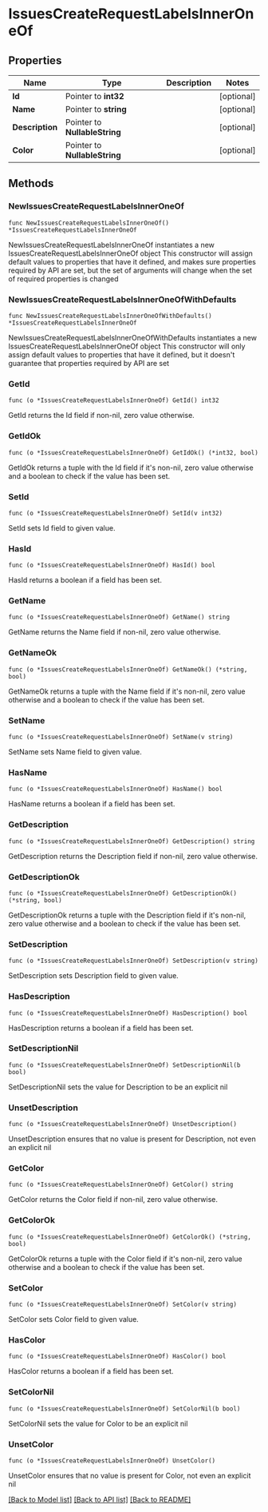 # IssuesCreateRequestLabelsInnerOneOf

## Properties

Name | Type | Description | Notes
------------ | ------------- | ------------- | -------------
**Id** | Pointer to **int32** |  | [optional] 
**Name** | Pointer to **string** |  | [optional] 
**Description** | Pointer to **NullableString** |  | [optional] 
**Color** | Pointer to **NullableString** |  | [optional] 

## Methods

### NewIssuesCreateRequestLabelsInnerOneOf

`func NewIssuesCreateRequestLabelsInnerOneOf() *IssuesCreateRequestLabelsInnerOneOf`

NewIssuesCreateRequestLabelsInnerOneOf instantiates a new IssuesCreateRequestLabelsInnerOneOf object
This constructor will assign default values to properties that have it defined,
and makes sure properties required by API are set, but the set of arguments
will change when the set of required properties is changed

### NewIssuesCreateRequestLabelsInnerOneOfWithDefaults

`func NewIssuesCreateRequestLabelsInnerOneOfWithDefaults() *IssuesCreateRequestLabelsInnerOneOf`

NewIssuesCreateRequestLabelsInnerOneOfWithDefaults instantiates a new IssuesCreateRequestLabelsInnerOneOf object
This constructor will only assign default values to properties that have it defined,
but it doesn't guarantee that properties required by API are set

### GetId

`func (o *IssuesCreateRequestLabelsInnerOneOf) GetId() int32`

GetId returns the Id field if non-nil, zero value otherwise.

### GetIdOk

`func (o *IssuesCreateRequestLabelsInnerOneOf) GetIdOk() (*int32, bool)`

GetIdOk returns a tuple with the Id field if it's non-nil, zero value otherwise
and a boolean to check if the value has been set.

### SetId

`func (o *IssuesCreateRequestLabelsInnerOneOf) SetId(v int32)`

SetId sets Id field to given value.

### HasId

`func (o *IssuesCreateRequestLabelsInnerOneOf) HasId() bool`

HasId returns a boolean if a field has been set.

### GetName

`func (o *IssuesCreateRequestLabelsInnerOneOf) GetName() string`

GetName returns the Name field if non-nil, zero value otherwise.

### GetNameOk

`func (o *IssuesCreateRequestLabelsInnerOneOf) GetNameOk() (*string, bool)`

GetNameOk returns a tuple with the Name field if it's non-nil, zero value otherwise
and a boolean to check if the value has been set.

### SetName

`func (o *IssuesCreateRequestLabelsInnerOneOf) SetName(v string)`

SetName sets Name field to given value.

### HasName

`func (o *IssuesCreateRequestLabelsInnerOneOf) HasName() bool`

HasName returns a boolean if a field has been set.

### GetDescription

`func (o *IssuesCreateRequestLabelsInnerOneOf) GetDescription() string`

GetDescription returns the Description field if non-nil, zero value otherwise.

### GetDescriptionOk

`func (o *IssuesCreateRequestLabelsInnerOneOf) GetDescriptionOk() (*string, bool)`

GetDescriptionOk returns a tuple with the Description field if it's non-nil, zero value otherwise
and a boolean to check if the value has been set.

### SetDescription

`func (o *IssuesCreateRequestLabelsInnerOneOf) SetDescription(v string)`

SetDescription sets Description field to given value.

### HasDescription

`func (o *IssuesCreateRequestLabelsInnerOneOf) HasDescription() bool`

HasDescription returns a boolean if a field has been set.

### SetDescriptionNil

`func (o *IssuesCreateRequestLabelsInnerOneOf) SetDescriptionNil(b bool)`

 SetDescriptionNil sets the value for Description to be an explicit nil

### UnsetDescription
`func (o *IssuesCreateRequestLabelsInnerOneOf) UnsetDescription()`

UnsetDescription ensures that no value is present for Description, not even an explicit nil
### GetColor

`func (o *IssuesCreateRequestLabelsInnerOneOf) GetColor() string`

GetColor returns the Color field if non-nil, zero value otherwise.

### GetColorOk

`func (o *IssuesCreateRequestLabelsInnerOneOf) GetColorOk() (*string, bool)`

GetColorOk returns a tuple with the Color field if it's non-nil, zero value otherwise
and a boolean to check if the value has been set.

### SetColor

`func (o *IssuesCreateRequestLabelsInnerOneOf) SetColor(v string)`

SetColor sets Color field to given value.

### HasColor

`func (o *IssuesCreateRequestLabelsInnerOneOf) HasColor() bool`

HasColor returns a boolean if a field has been set.

### SetColorNil

`func (o *IssuesCreateRequestLabelsInnerOneOf) SetColorNil(b bool)`

 SetColorNil sets the value for Color to be an explicit nil

### UnsetColor
`func (o *IssuesCreateRequestLabelsInnerOneOf) UnsetColor()`

UnsetColor ensures that no value is present for Color, not even an explicit nil

[[Back to Model list]](../README.md#documentation-for-models) [[Back to API list]](../README.md#documentation-for-api-endpoints) [[Back to README]](../README.md)


